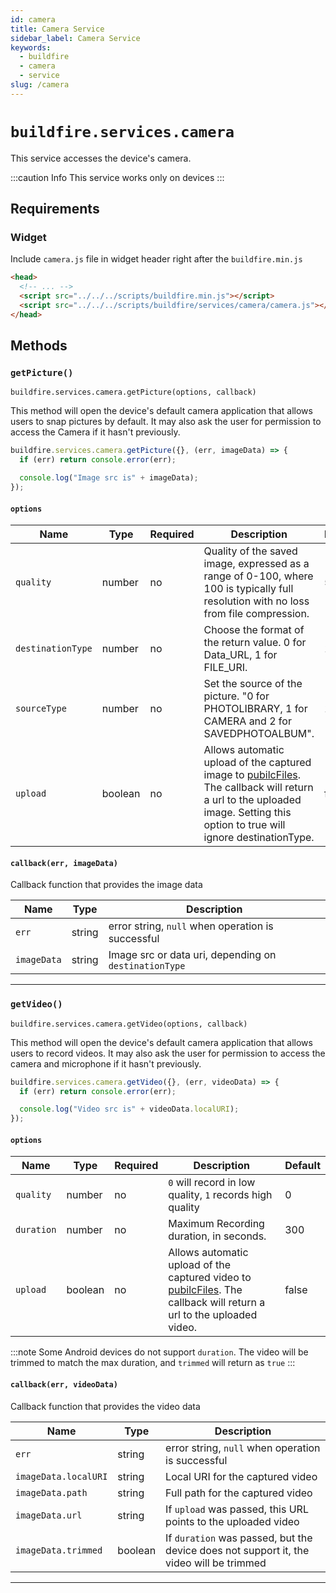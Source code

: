 ```yaml
---
id: camera
title: Camera Service
sidebar_label: Camera Service
keywords:
  - buildfire
  - camera
  - service
slug: /camera
---
```


# `buildfire.services.camera`

This service accesses the device's camera.

:::caution Info
This service works only on devices
:::

## Requirements

### Widget

Include `camera.js` file in widget header right after the `buildfire.min.js`

```html
<head>
  <!-- ... -->
  <script src="../../../scripts/buildfire.min.js"></script>
  <script src="../../../scripts/buildfire/services/camera/camera.js"></script>
</head>
```

## Methods

### `getPicture()` <div class="label widget"></div>

`buildfire.services.camera.getPicture(options, callback)`

This method will open the device's default camera application that allows users to snap pictures by default. It may also ask the user for permission to access the Camera if it hasn't previously.

```javascript
buildfire.services.camera.getPicture({}, (err, imageData) => {
  if (err) return console.error(err);

  console.log("Image src is" + imageData);
});
```

#### `options`

| Name              | Type    | Required | Description                                                                                                                                                                                        | Default |
| ----------------- | ------- | -------- | -------------------------------------------------------------------------------------------------------------------------------------------------------------------------------------------------- | ------- |
| `quality`         | number  | no       | Quality of the saved image, expressed as a range of 0-100, where 100 is typically full resolution with no loss from file compression.                                                              | 50      |
| `destinationType` | number  | no       | Choose the format of the return value. 0 for Data_URL, 1 for FILE_URI.                                                                                                                             | 1       |
| `sourceType`      | number  | no       | Set the source of the picture. "0 for PHOTOLIBRARY, 1 for CAMERA and 2 for SAVEDPHOTOALBUM".                                                                                                       | 1       |
| `upload`          | boolean | no       | Allows automatic upload of the captured image to [pubilcFiles](/docs/public-files). The callback will return a url to the uploaded image. Setting this option to true will ignore destinationType. | false   |

#### `callback(err, imageData)`

Callback function that provides the image data

| Name        | Type   | Description                                           |
| ----------- | ------ | ----------------------------------------------------- |
| `err`       | string | error string, `null` when operation is successful     |
| `imageData` | string | Image src or data uri, depending on `destinationType` |

---

### `getVideo()` <div class="label widget"></div>

`buildfire.services.camera.getVideo(options, callback)`

This method will open the device's default camera application that allows users to record videos. It may also ask the user for permission to access the camera and microphone if it hasn't previously.

```javascript
buildfire.services.camera.getVideo({}, (err, videoData) => {
  if (err) return console.error(err);

  console.log("Video src is" + videoData.localURI);
});
```

#### `options`

| Name       | Type    | Required | Description                                                       | Default |
| ---------- | ------- | -------- | ----------------------------------------------------------------- | ------- |
| `quality`  | number  | no  | `0` will record in low quality, `1` records high quality               | 0       |
| `duration` | number  | no  | Maximum Recording duration, in seconds.                                | 300     |
| `upload`   | boolean | no  | Allows automatic upload of the captured video to [pubilcFiles](/docs/public-files). The callback will return a url to the uploaded video. | false   |

:::note
Some Android devices do not support `duration`. The video will be trimmed to match the max duration, and `trimmed` will return as `true`
:::

#### `callback(err, videoData)`

Callback function that provides the video data

| Name                 | Type    | Description                                                                             |
| -------------------- | ------- | --------------------------------------------------------------------------------------- |
| `err`                | string  | error string, `null` when operation is successful                                       |
| `imageData.localURI` | string  | Local URI for the captured video                                                        |
| `imageData.path`     | string  | Full path for the captured video                                                        |
| `imageData.url`      | string  | If `upload` was passed, this URL points to the uploaded video                           |
| `imageData.trimmed`  | boolean | If `duration` was passed, but the device does not support it, the video will be trimmed |

---
